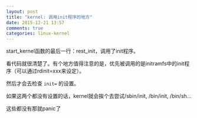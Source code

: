 ```yaml
---
layout: post
title: "kernel: 调用init程序的地方"
date: 2015-12-21 13:57
comments: true
categories: linux-kernel
---
```


start_kernel函数的最后一行：rest_init，调用了init程序。

看代码就很清楚了。有个地方值得注意的是，优先被调用的是initramfs中的init程序（可以通过rdinit=xxx来设定）。

然后才会去检查 `init=` 的设置。

如果这两个都没有设置的话，kernel就会挨个去尝试/sbin/init, /bin/init, /bin/sh...

这些都没有那就panic了 

